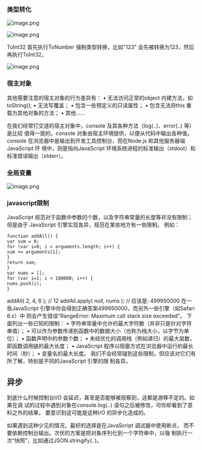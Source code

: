 ### 类型转化

![image.png](https://i.loli.net/2021/05/11/UxjyJnhCt7ZdizB.png)





![image.png](https://i.loli.net/2021/05/11/mIhsGWVbSRM3794.png)



ToInt32 首先执行ToNumber 强制类型转换，比如"123" 会先被转换为123，然后再执行ToInt32。

![image.png](https://i.loli.net/2021/05/11/fsdPRw8IyLQDXvO.png)

### 宿主对象

其他需要注意的宿主对象的行为差异有：
• 无法访问正常的object 内建方法，如toString();
• 无法写覆盖；
• 包含一些预定义的只读属性；
• 包含无法将this 重载为其他对象的方法；
• 其他……

在我们经常打交道的宿主对象中，console 及其各种方法（log(..)、error(..) 等）是比较
值得一提的。console 对象由宿主环境提供，以便从代码中输出各种值。
console 在浏览器中是输出到开发工具控制台，而在Node.js 和其他服务器端JavaScript 环
境中，则是指向JavaScript 环境系统进程的标准输出（stdout）和标准错误输出（stderr）。

### 全局变量

![image.png](https://i.loli.net/2021/05/13/DXxQGZ9tEPqWKY7.png)

### javascript限制

JavaScript 规范对于函数中参数的个数，以及字符串常量的长度等并没有限制；但是由于
JavaScript 引擎实现各异，规范在某些地方有一些限制。
例如：

```
function addAll() {
var sum = 0;
for (var i=0; i < arguments.length; i++) {
sum += arguments[i];
}
return sum;
}
var nums = [];
for (var i=1; i < 100000; i++) {
nums.push(i);
}
```

addAll( 2, 4, 6 ); // 12
addAll.apply( null, nums ); // 应该是: 499950000
在一些JavaScript 引擎中你会得到正确答案499950000，而另外一些引擎（如Safari 6.x）中
则会产生错误“RangeError: Maximum call stack size exceeded”。
下面列出一些已知的限制：
• 字符串常量中允许的最大字符数（并非只是针对字符串值）；
• 可以作为参数传递到函数中的数据大小（也称为栈大小，以字节为单位）；
• 函数声明中的参数个数；
• 未经优化的调用栈（例如递归）的最大层数，即函数调用链的最大长度；
• JavaScript 程序以阻塞方式在浏览器中运行的最长时间（秒）；
• 变量名的最大长度。
我们不会经常碰到这些限制，但应该对它们有所了解，特别是不同的JavaScript 引擎的限
制各异。

## 异步

到底什么时候控制台I/O 会延迟，甚至是否能够被观察到，这都是游移不定的。如果在调
试的过程中遇到对象在console.log(..) 语句之后被修改，可你却看到了意料之外的结果，
要意识到这可能是这种I/O 的异步化造成的。

如果遇到这种少见的情况，最好的选择是在JavaScript 调试器中使用断点，
而不要依赖控制台输出。次优的方案是把对象序列化到一个字符串中，以强
制执行一次“快照”，比如通过JSON.stringify(..)。